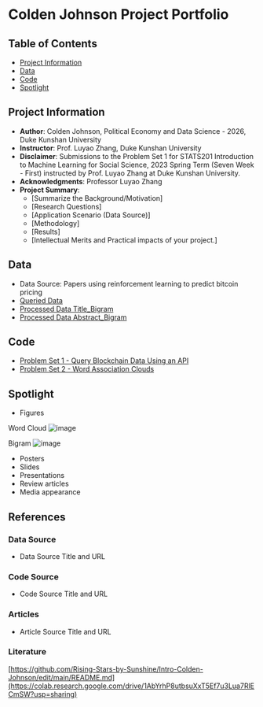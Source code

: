 # Colden Johnson Project Portfolio

## Table of Contents
- [Project Information](https://github.com/Rising-Stars-by-Sunshine/stats201-PS1-ColdenJohnson#project-information)
- [Data](https://github.com/Rising-Stars-by-Sunshine/stats201-PS1-ColdenJohnson#data)
- [Code](https://github.com/Rising-Stars-by-Sunshine/stats201-PS1-ColdenJohnson#code)
- [Spotlight](https://github.com/Rising-Stars-by-Sunshine/stats201-PS1-ColdenJohnson#spotlight)


## Project Information
- **Author**: Colden Johnson, Political Economy and Data Science - 2026, Duke Kunshan University
- **Instructor**: Prof. Luyao Zhang, Duke Kunshan University
- **Disclaimer**: Submissions to the Problem Set 1 for STATS201 Introduction to Machine Learning for Social Science, 2023 Spring Term (Seven Week - First) instructed by Prof. Luyao Zhang at Duke Kunshan University.
- **Acknowledgments**: Professor Luyao Zhang
- **Project Summary**: 
  - [Summarize the Background/Motivation]
  - [Research Questions]
  - [Application Scenario (Data Source)]
  - [Methodology]
  - [Results]
  - [Intellectual Merits and Practical impacts of your project.]


## Data
- Data Source: Papers using reinforcement learning to predict bitcoin pricing
- [Queried Data](https://github.com/ColdenJohnson/Stats201-PS1-ColdenJohnson/blob/main/data/Queried_Data/Bibliography%20Citations.csv)
- [Processed Data Title_Bigram](https://github.com/ColdenJohnson/Stats201-PS1-ColdenJohnson/blob/main/data/Processed_Data/title_bigram.csv)
- [Processed Data Abstract_Bigram](https://github.com/ColdenJohnson/Stats201-PS1-ColdenJohnson/blob/main/data/Processed_Data/abstract_bigram.csv)

## Code
- [Problem Set 1 - Query Blockchain Data Using an API](https://colab.research.google.com/drive/1AbYrhP8utbsuXxT5Ef7u3Lua7RlECmSW)
- [Problem Set 2 - Word Association Clouds](https://colab.research.google.com/drive/1OwKz1WhyP5aiOPkGSp6b57AwLK0DJnOb)

## Spotlight
- Figures

Word Cloud
![image](https://user-images.githubusercontent.com/118926209/216818931-f3bf3115-64fc-41b2-9788-3ef70fcfb889.png)

Bigram
![image](https://user-images.githubusercontent.com/118926209/216818668-87475eec-0cca-4b9c-9a95-ca51979f622e.png)
- Posters
- Slides
- Presentations
- Review articles
- Media appearance

## References

### Data Source
- Data Source Title and URL
### Code Source
- Code Source Title and URL
### Articles
- Article Source Title and URL
### Literature

[https://github.com/Rising-Stars-by-Sunshine/Intro-Colden-Johnson/edit/main/README.md](https://colab.research.google.com/drive/1AbYrhP8utbsuXxT5Ef7u3Lua7RlECmSW?usp=sharing)
